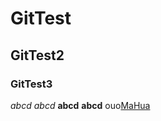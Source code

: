 # GitTest
## GitTest2
### GitTest3
*abcd*
_abcd_
**abcd**
__abcd__
ouo[MaHua](http://mahua.jser.me/)

